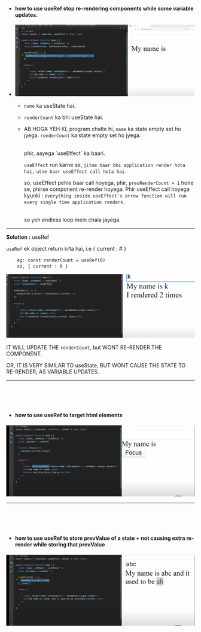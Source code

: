 - #### how to use useRef stop re-rendering components while some variable updates.

- ![](/bootstrapsImages/useref1.png)
    -  `name` ka useState hai.
    -   `renderCount` ka bhi useState hai.
    -   AB HOGA YEH KI,
        program chalte hi, 
        `name` ka state empty set ho jyega.
        `renderCount` ka state empty set ho jyega.

        </br>
        phir, aayega `useEffect` ka baari.

        `useEffect` run karne se,
        `jitne baar bhi application render hota hai,`
        `utne baar useEffect call hota hai.` 
        </br>


        so, useEffect pehle baar call hoyega,
        phir, `prevRenderCount + 1` hone se, phirse component re-render hoyega.
        Phir useEffect call hoyega kyunki : `everything inside useEffect's arrow function will run every single time application renders.`

        </br>
        so yeh endless loop mein chala jayega.


<hr>

**Solution :** useRef

`useRef` ek object return krta hai, i.e  { current : # }
```JS
    eg: const renderCount = useRef(0)
    so, { current : 0 } 
``` 

![](/bootstrapsImages/useref2.png)

IT WILL UPDATE THE `renderCount`, but WONT RE-RENDER THE COMPONENT.

OR,
IT IS VERY SIMILAR TO useState,
BUT WONT CAUSE THE STATE TO RE-RENDER, AS VARIABLE UPDATES.


<hr></br></br></br>

- #### how to use useRef to target html elements
![](/bootstrapsImages/useref3.png)


<hr></br></br></br>

- #### how to use useRef to store prevValue of a state + not causing extra re-render while storing that prevValue

![](/bootstrapsImages/useref4.png)
